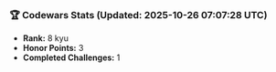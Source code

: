 ### 🏆 Codewars Stats (Updated: 2025-10-26 07:07:28 UTC)

- **Rank:** 8 kyu
- **Honor Points:** 3
- **Completed Challenges:** 1
